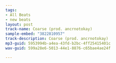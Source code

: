 ```yaml
---
tags:
- All Beats
- new beats
layout: post
track-name: Coarse (prod. ancrnotokay)
sample-embed: "3822810957"
track-description: Coarse (prod. ancrnotokay)
mp3-guid: 5953994b-a4ea-43fd-b2bc-4ff25415401c
wav-guid: 599a28e6-5013-44e1-8876-c65bae4ae24f

---
```

